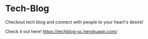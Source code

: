 # Tech-Blog

Checkout tech blog and connect with people to your heart's desire!

Check it out here! https://techblog-sc.herokuapp.com/

